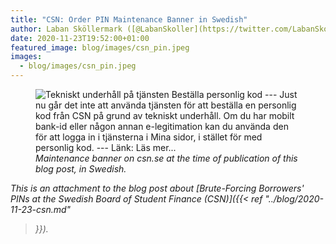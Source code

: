```yaml
---
title: "CSN: Order PIN Maintenance Banner in Swedish"
author: Laban Sköllermark ([@LabanSkoller](https://twitter.com/LabanSkoller))
date: 2020-11-23T19:52:00+01:00
featured_image: blog/images/csn_pin.jpeg
images:
  - blog/images/csn_pin.jpeg
---
```

<figure>
  <img src="../images/csn_swe_maintenance_order_pin.png"
style="display:inline" title="Tekniskt underhåll på tjänsten Beställa personlig
kod" alt="Tekniskt underhåll på tjänsten Beställa personlig kod --- Just nu går
det inte att använda tjänsten för att beställa en personlig kod från CSN på
grund av tekniskt underhåll. Om du har mobilt bank-id eller någon annan
e-legitimation kan du använda den för att logga in i tjänsterna i Mina sidor, i
stället för med personlig kod. --- Länk: Läs mer...">
  <figcaption><i>Maintenance banner on csn.se at the time of publication of
this blog post, in Swedish.</figcaption>
</figure>

This is an attachment to the blog post about [Brute-Forcing Borrowers' PINs at
the Swedish Board of Student Finance (CSN)]({{< ref "../blog/2020-11-23-csn.md"
>}}).
